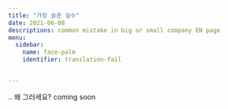 ```yaml
---
title: "가장 슬픈 실수"
date: 2021-06-08
descriptions: common mistake in big or small company EN page
menu:
  sidebar:
    name: face-palm
    identifier: translation-fail


---
```

.. 왜 그러세요?
coming soon
